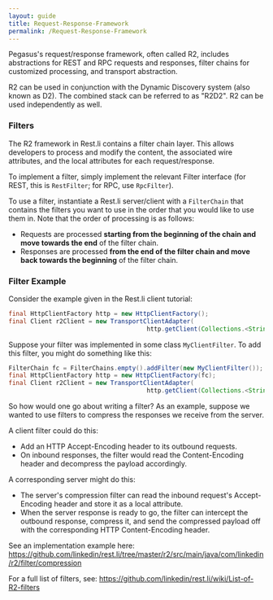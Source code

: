```yaml
---
layout: guide
title: Request-Response-Framework
permalink: /Request-Response-Framework
---
```


Pegasus's request/response framework, often called R2,  includes abstractions for REST and RPC requests and responses, filter chains for customized processing, and transport abstraction. 

R2 can be used in conjunction with the Dynamic Discovery system (also known as D2). The combined stack can be referred to as "R2D2". R2 can be used independently as well.

### Filters
The R2 framework in Rest.li contains a filter chain layer. This allows developers to process and modify the content, the associated wire attributes, and the local attributes for each request/response.

To implement a filter, simply implement the relevant Filter interface (for REST, this is `RestFilter`; for RPC, use `RpcFilter`).

To use a filter, instantiate a Rest.li server/client with a `FilterChain` that contains the filters you want to use in the order that you would like to use them in. Note that the order of processing is as follows:
* Requests are processed **starting from the beginning of the chain and move towards the end** of the filter chain.
* Responses are processed **from the end of the filter chain and move back towards the beginning** of the filter chain.

### Filter Example

Consider the example given in the Rest.li client tutorial:

```java
final HttpClientFactory http = new HttpClientFactory();
final Client r2Client = new TransportClientAdapter(
                                      http.getClient(Collections.<String, String>emptyMap()));
```

Suppose your filter was implemented in some class `MyClientFilter`. To add this filter, you might do something like this:

```java
FilterChain fc = FilterChains.empty().addFilter(new MyClientFilter());
final HttpClientFactory http = new HttpClientFactory(fc);
final Client r2Client = new TransportClientAdapter(
                                      http.getClient(Collections.<String, String>emptyMap()));
```

So how would one go about writing a filter?
As an example, suppose we wanted to use filters to compress the responses we receive from the server. 

A client filter could do this:
* Add an HTTP Accept-Encoding header to its outbound requests.
* On inbound responses, the filter would read the Content-Encoding header and decompress the payload accordingly.

A corresponding server might do this:
* The server's compression filter can read the inbound request's Accept-Encoding header and store it as a local attribute.
* When the server response is ready to go, the filter can intercept the outbound response, compress it, and send the compressed payload off with the corresponding HTTP Content-Encoding header.

See an implementation example here: https://github.com/linkedin/rest.li/tree/master/r2/src/main/java/com/linkedin/r2/filter/compression

For a full list of filters, see: https://github.com/linkedin/rest.li/wiki/List-of-R2-filters